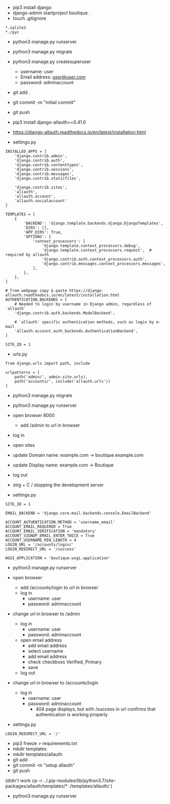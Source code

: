 - pip3 install django
- django-admin startproject boutique .
- touch .gitignore
```
*.sqlite3
*./pyc
```
- python3 manage.py runserver

- python3 manage.py migrate
- python3 manage.py createsuperuser
  - username: user
  - Email address: user@user.com
  - password: adminaccount
- git add .
- git commit -m "initial commit"
- git push


- pip3 install django-allauth==0.41.0
- https://django-allauth.readthedocs.io/en/latest/installation.html
- settings.py
```
INSTALLED_APPS = [
    'django.contrib.admin',
    'django.contrib.auth',
    'django.contrib.contenttypes',
    'django.contrib.sessions',
    'django.contrib.messages',
    'django.contrib.staticfiles',

    'django.contrib.sites',
    'allauth',
    'allauth.account',
    'allauth.socialaccount'
]

TEMPLATES = [
    {
        'BACKEND': 'django.template.backends.django.DjangoTemplates',
        'DIRS': [],
        'APP_DIRS': True,
        'OPTIONS': {
            'context_processors': [
                'django.template.context_processors.debug',
                'django.template.context_processors.request',  # required by allauth
                'django.contrib.auth.context_processors.auth',
                'django.contrib.messages.context_processors.messages',
            ],
        },
    },
]

# from webpage copy & paste https://django-allauth.readthedocs.io/en/latest/installation.html
AUTHENTICATION_BACKENDS = [
    # Needed to login by username in Django admin, regardless of `allauth`
    'django.contrib.auth.backends.ModelBackend',

    # `allauth` specific authentication methods, such as login by e-mail
    'allauth.account.auth_backends.AuthenticationBackend',
]

SITE_ID = 1
```
- urls.py
```
from django.urls import path, include

urlpatterns = [
    path('admin/', admin.site.urls),
    path('accounts/', include('allauth.urls'))
]
```
- python3 manage.py migrate
- python3 manage.py runserver
- open browser 8000
  - add /admin to url in browser
- log in
 - open sites
 - update Domain name: example.com -> boutique.example.com
 - update Display name: example.com -> Boutique
- log out
- strg + C / stopping the development server

- settings.py
```
SITE_ID = 1

EMAIL_BACKEND = 'django.core.mail.backends.console.EmailBackend'

ACCOUNT_AUTHENTICATION_METHOD = 'username_email'
ACCOUNT_EMAIL_REQUIRED = True
ACCOUNT_EMAIL_VERIFICATION = 'mandatory'
ACCOUNT_SIGNUP_EMAIL_ENTER_TWICE = True
ACCOUNT_USERNAME_MIN_LENGTH = 4
LOGIN_URL = '/accounts/login/'
LOGIN_REDIRECT_URL = '/success'

WSGI_APPLICATION = 'boutique.wsgi.application'

```
- python3 manage.py runserver
- open browser
  - add /accounts/login to url in browser
  - log in 
    - username: user  
    - password: adminaccount

- change url in browser to  /admin
  - log in
    - username: user  
    - password: adminaccount
  - open email address
    - add email address
    - select username
    - add email address
    - check checkboxs Verified, Primary
    - save
  - log out
- change url in browser to  /accounts/login
  - log in 
    - username: user  
    - password: adminaccount
      - 404 page displays, but with /success in url confirms that authentication is working properly

- settings.py
```
LOGIN_REDIRECT_URL = '/'
```
- pip3 freeze > requirements.txt
- mkdir templates
- mkdir templates/allauth
- git add .
- git commit -m "setup allauth"
- git push

(didn't work
cp -r ../.pip-modules/lib/python3.7/site-packages/allauth/templates/* ./templates/allauth/
)






- python3 manage.py runserver

